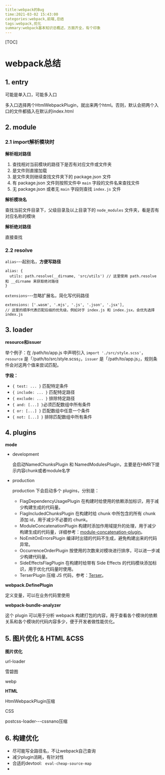 ```yaml
---
title:webpack的Bug
time:2021-03-02 15:43:00
categories:webpack,前端,总结
tags:webpack,优化
summary:webpack基本知识总概述，方面齐全，有个印象
---
```


[TOC]

# webpack总结

## 1. entry

可能是单入口，可能多入口

多入口选择两个HtmlWebpackPlugin，就出来两个html。否则，默认会把两个入口的文件都插入在默认的index.html

## 2. module

### 2.1 import解析模块时

**解析相对路径**

1. 查找相对当前模块的路径下是否有对应文件或文件夹
2. 是文件则直接加载
3. 是文件夹则继续查找文件夹下的 package.json 文件
4. 有 package.json 文件则按照文件中 `main` 字段的文件名来查找文件
5. 无 package.json 或者无 `main` 字段则查找 `index.js` 文件

**解析模块名**

查找当前文件目录下，父级目录及以上目录下的 `node_modules` 文件夹，看是否有对应名称的模块

**解析绝对路径**

直接查找

### 2.2 resolve

`alias`---起别名，**方便写路径**

```
alias: {
  utils: path.resolve(__dirname, 'src/utils') // 这里使用 path.resolve 和 __dirname 来获取绝对路径
}
```

`extensions`---忽略扩展名，简化写代码路径

```
extensions: ['.wasm', '.mjs', '.js', '.json', '.jsx'],
// 这里的顺序代表匹配后缀的优先级，例如对于 index.js 和 index.jsx，会优先选择 index.js
```

## 3. loader

**resource和issuer**

举个例子：在 /path/to/app.js 中声明引入 `import './src/style.scss'`，`resource` 是「/path/to/src/style.scss」，`issuer` 是「/path/to/app.js」，规则条件会对这两个值来尝试匹配。

**字段：**

- `{ test: ... }` 匹配特定条件
- `{ include: ... }` 匹配特定路径
- `{ exclude: ... }` 排除特定路径
- `{ and: [...] }`必须匹配数组中所有条件
- `{ or: [...] }` 匹配数组中任意一个条件
- `{ not: [...] }` 排除匹配数组中所有条件

## 4. plugins

**mode**

- development

  会启动NamedChunksPlugin 和 NamedModulesPlugin，主要是在HMR下提示内容chunk或者module名字

- production

  production 下会启动多个 plugins，分别是：

  - FlagDependencyUsagePlugin 在构建时给使用的依赖添加标识，用于减少构建生成的代码量。
  - FlagIncludedChunksPlugin 在构建时给 chunk 中所包含的所有 chunk 添加 id，用于减少不必要的 chunk。
  - ModuleConcatenationPlugin 构建时添加作用域提升的处理，用于减少构建生成的代码量，详细参考：[module-concatenation-plugin](http://webpack.js.org/plugins/module-concatenation-plugin/)。
  - NoEmitOnErrorsPlugin 编译时出错的代码不生成，避免构建出来的代码异常。
  - OccurrenceOrderPlugin 按使用的次数来对模块进行排序，可以进一步减少构建代码量。
  - SideEffectsFlagPlugin 在构建时给带有 Side Effects 的代码模块添加标识，用于优化代码量时使用。
  - TerserPlugin 压缩 JS 代码，参考：[Terser](https://terser.org/)。

**webpack.DefinePlugin**

定义变量，可以在业务代码里使用

**webpack-bundle-analyzer**

这个 plugin 可以用于分析 webpack 构建打包的内容，用于查看各个模块的依赖关系和各个模块的代码内容多少，便于开发者做性能优化。

## 5. 图片优化 & HTML &CSS

**图片优化**

url-loader

雪碧图

webp

**HTML**

HtmlWebpackPlugin压缩

CSS

postcss-loader---cssnano压缩

## 6. 构建优化

- 尽可能写全路径名，不让webpack自己查询
- 减少plugin消耗，有针对性
- 合适的devtool: ` eval-cheap-source-map`
- 